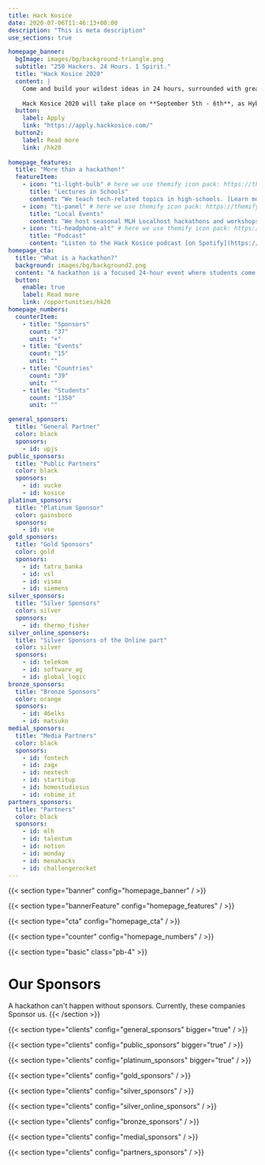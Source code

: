 ```yaml
---
title: Hack Kosice
date: 2020-07-06T11:46:13+00:00
description: "This is meta description"
use_sections: true

homepage_banner:
  bgImage: images/bg/background-triangle.png
  subtitle: "250 Hackers. 24 Hours. 1 Spirit."
  title: "Hack Kosice 2020"
  content: |
    Come and build your wildest ideas in 24 hours, surrounded with great designers, <br/>entrepreneurs, ideators and free food.
    
    Hack Kosice 2020 will take place on **September 5th - 6th**, as Hybrid hackathon both **online** and **on-site** in [Kunsthalle, Kosice](https://goo.gl/maps/RE8BfkWreX1Jpnes5).
  button:
    label: Apply
    link: "https://apply.hackkosice.com/"
  button2:
    label: Read more
    link: /hk20
    
homepage_features:
  title: "More than a hackathon!"
  featureItem:
    - icon: "ti-light-bulb" # here we use themify icon pack: https://themify.me/themify-icons
      title: "Lectures in Schools"
      content: "We teach tech-related topics in high-schools. [Learn more](/lectures)."
    - icon: "ti-panel" # here we use themify icon pack: https://themify.me/themify-icons
      title: "Local Events"
      content: "We host seasonal MLH Localhost hackathons and workshops. [Read more](/opportunities)."
    - icon: "ti-headphone-alt" # here we use themify icon pack: https://themify.me/themify-icons
      title: "Podcast"
      content: "Listen to the Hack Kosice podcast [on Spotify](https://open.spotify.com/show/5OlocKsS6FFFW7KxKQeK52?si=IpwhjAE4S3uP7Z5K6llIPA). We discuss tech and interview motivating entrepreneurs."
homepage_cta:
  title: "What is a hackathon?"
  background: images/bg/background2.png
  content: "A hackathon is a focused 24-hour event where students come together in small teams to share ideas and build something new and exciting, alongside a whole bunch of like-minded people. You learn immensely with the help of mentors, interact with companies and have fun! Hackathons are very beginner friendly!"
  button:
    enable: true
    label: Read more
    link: /opportunities/hk20
homepage_numbers:
  counterItem:
    - title: "Sponsors"
      count: "37"
      unit: "+"
    - title: "Events"
      count: "15"
      unit: ""
    - title: "Countries"
      count: "39"
      unit: ""
    - title: "Students"
      count: "1350"
      unit: ""

general_sponsors:
  title: "General Partner"
  color: black
  sponsors:
    - id: upjs
public_sponsors:
  title: "Public Partners"
  color: black
  sponsors:
    - id: vucke
    - id: kosice
platinum_sponsors:
  title: "Platinum Sponsor"
  color: gainsboro
  sponsors:
    - id: vse
gold_sponsors:
  title: "Gold Sponsors"
  color: gold
  sponsors:
    - id: tatra_banka
    - id: vsl
    - id: visma
    - id: siemens
silver_sponsors:
  title: "Silver Sponsors"
  color: silver
  sponsors:
    - id: thermo_fisher
silver_online_sponsors:
  title: "Silver Sponsors of the Online part"
  color: silver
  sponsors:
    - id: telekom
    - id: software_ag
    - id: global_logic
bronze_sponsors:
  title: "Bronze Sponsors"
  color: orange
  sponsors:
    - id: 46elks
    - id: matsuko
medial_sponsors:
  title: "Media Partners"
  color: black
  sponsors:
    - id: fontech
    - id: zagx
    - id: nextech
    - id: startitup
    - id: homostudiosus
    - id: robime_it
partners_sponsors:
  title: "Partners"
  color: black
  sponsors:
    - id: mlh
    - id: talentum
    - id: notion
    - id: monday
    - id: menahacks
    - id: challengerocket
---
```


{{< section type="banner" config="homepage_banner" / >}}

{{< section type="bannerFeature" config="homepage_features" / >}}

{{< section type="cta" config="homepage_cta" / >}}

{{< section type="counter" config="homepage_numbers" / >}}

{{< section type="basic" class="pb-4" >}}
# Our Sponsors
A hackathon can't happen without sponsors. Currently, these companies Sponsor us.
{{< /section >}}

{{< section type="clients" config="general_sponsors" bigger="true" / >}}

{{< section type="clients" config="public_sponsors" bigger="true" / >}}

{{< section type="clients" config="platinum_sponsors" bigger="true" / >}}

{{< section type="clients" config="gold_sponsors" / >}}

{{< section type="clients" config="silver_sponsors" / >}}

{{< section type="clients" config="silver_online_sponsors" / >}}

{{< section type="clients" config="bronze_sponsors" / >}}

{{< section type="clients" config="medial_sponsors" / >}}

{{< section type="clients" config="partners_sponsors" / >}}

